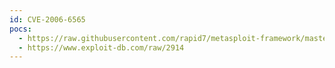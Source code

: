 ```yaml
---
id: CVE-2006-6565
pocs:
  - https://raw.githubusercontent.com/rapid7/metasploit-framework/master/modules/auxiliary/dos/windows/ftp/filezilla_server_port.rb
  - https://www.exploit-db.com/raw/2914
---
```

